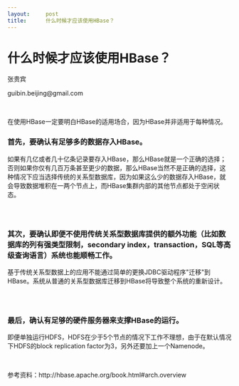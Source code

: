 ```yaml
---
layout:     post
title:      什么时候才应该使用HBase？
---
```

<div id="article_content" class="article_content clearfix csdn-tracking-statistics" data-pid="blog" data-mod="popu_307" data-dsm="post">
								            <link rel="stylesheet" href="https://csdnimg.cn/release/phoenix/template/css/ck_htmledit_views-f76675cdea.css">
						<div class="htmledit_views" id="content_views">
                
<h1>什么时候才应该使用HBase？</h1>
<p>张贵宾</p>
<p>guibin.beijing@gmail.com<br></p>
<p><br></p>
<p>在使用HBase一定要明白HBase的适用场合，因为HBase并非适用于每种情况。</p>
<h3>首先，要确认有足够多的数据存入HBase。</h3>
<p>如果有几亿或者几十亿条记录要存入HBase，那么HBase就是一个正确的选择；否则如果你仅有几百万条甚至更少的数据，那么HBase当然不是正确的选择，这种情况下应当选择传统的关系型数据库，因为如果这么少的数据存入HBase，就会导致数据堆积在一两个节点上，而HBase集群内部的其他节点都处于空闲状态。</p>
<h3><br></h3>
<h3>其次，要确认即便不使用传统关系型数据库提供的额外功能（比如数据库的列有强类型限制，secondary index，transaction，SQL等高级查询语言）系统也能顺畅工作。</h3>
<p>基于传统关系型数据上的应用不能通过简单的更换JDBC驱动程序"迁移"到HBase。系统从普通的关系型数据库迁移到HBase将导致整个系统的重新设计。</p>
<h3><br></h3>
<h3>最后，确认有足够的硬件服务器来支撑HBase的运行。</h3>
<p>即便单独运行HDFS，HDFS在少于5个节点的情况下工作不理想，由于在默认情况下HDFS的block replication factor为3，另外还要加上一个Namenode。</p>
<p><br></p>
<p>参考资料：http://hbase.apache.org/book.html#arch.overview</p>
<p><br></p>
<p><br></p>
<p><br></p>
            </div>
                </div>